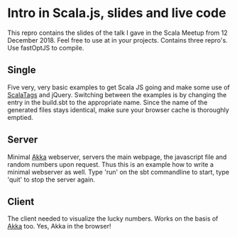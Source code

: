 # Intro in Scala.js, slides and live code

This repro contains the slides of the talk I gave in the Scala Meetup from 12 December 2018. Feel free to use at in your projects. Contains three repro's. Use fastOptJS to compile.

## Single

Five very, very basic examples to get Scala JS going and make some use of [ScalaTags](http://www.lihaoyi.com/scalatags/) and jQuery. Switching between the examples is by changing the entry in the build.sbt to the appropriate name. Since the name of the generated files stays identical, make sure your browser cache is thoroughly emptied. 

## Server

Minimal [Akka](https://akka.io) webserver, servers the main webpage, the javascript file and random numbers upon request. Thus this is an example how to write a minimal webserver as well. Type 'run' on the sbt commandline to start, type 'quit' to stop the server again.

## Client

The client needed to visualize the lucky numbers. Works on the basis of [Akka](http://akka-js.org) too. Yes, Akka in the browser!
